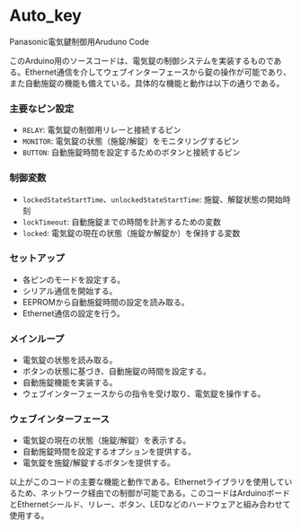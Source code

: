 # Auto_key
Panasonic電気鍵制御用Aruduno Code

このArduino用のソースコードは、電気錠の制御システムを実装するものである。Ethernet通信を介してウェブインターフェースから錠の操作が可能であり、また自動施錠の機能も備えている。具体的な機能と動作は以下の通りである。

### 主要なピン設定
- `RELAY`: 電気錠の制御用リレーと接続するピン
- `MONITOR`: 電気錠の状態（施錠/解錠）をモニタリングするピン
- `BUTTON`: 自動施錠時間を設定するためのボタンと接続するピン

### 制御変数
- `lockedStateStartTime`、`unlockedStateStartTime`: 施錠、解錠状態の開始時刻
- `lockTimeout`: 自動施錠までの時間を計測するための変数
- `locked`: 電気錠の現在の状態（施錠か解錠か）を保持する変数

### セットアップ
- 各ピンのモードを設定する。
- シリアル通信を開始する。
- EEPROMから自動施錠時間の設定を読み取る。
- Ethernet通信の設定を行う。

### メインループ
- 電気錠の状態を読み取る。
- ボタンの状態に基づき、自動施錠の時間を設定する。
- 自動施錠機能を実装する。
- ウェブインターフェースからの指令を受け取り、電気錠を操作する。

### ウェブインターフェース
- 電気錠の現在の状態（施錠/解錠）を表示する。
- 自動施錠時間を設定するオプションを提供する。
- 電気錠を施錠/解錠するボタンを提供する。

以上がこのコードの主要な機能と動作である。Ethernetライブラリを使用しているため、ネットワーク経由での制御が可能である。このコードはArduinoボードとEthernetシールド、リレー、ボタン、LEDなどのハードウェアと組み合わせて使用する。
